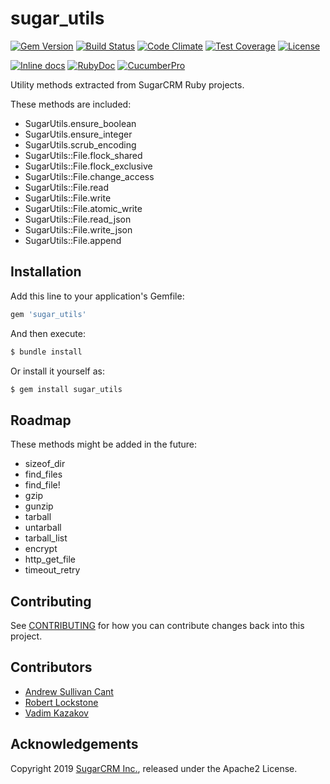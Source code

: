 # sugar_utils

[![Gem Version](https://badge.fury.io/rb/sugar_utils.svg)](http://badge.fury.io/rb/sugar_utils)
[![Build Status](https://travis-ci.org/sugarcrm/sugar_utils.svg?branch=master)](https://travis-ci.org/sugarcrm/sugar_utils)
[![Code Climate](https://codeclimate.com/github/sugarcrm/sugar_utils/badges/gpa.svg)](https://codeclimate.com/github/sugarcrm/sugar_utils)
[![Test Coverage](https://codeclimate.com/github/sugarcrm/sugar_utils/badges/coverage.svg)](https://codeclimate.com/github/sugarcrm/sugar_utils/coverage)
[![License](http://img.shields.io/badge/license-Apache2-green.svg?style=flat)](LICENSE)

[![Inline docs](http://inch-ci.org/github/sugarcrm/sugar_utils.svg)](http://inch-ci.org/github/sugarcrm/sugar_utils)
[![RubyDoc](http://img.shields.io/badge/docs-rdoc.info-blue.svg)](http://rubydoc.org/gems/sugar_utils)
[![CucumberPro](https://img.shields.io/badge/cucumber.pro-sugar_utils-3d10af.svg)](https://app.cucumber.pro/projects/sugar_utils)

Utility methods extracted from SugarCRM Ruby projects.

These methods are included:

* SugarUtils.ensure_boolean
* SugarUtils.ensure_integer
* SugarUtils.scrub_encoding
* SugarUtils::File.flock_shared
* SugarUtils::File.flock_exclusive
* SugarUtils::File.change_access
* SugarUtils::File.read
* SugarUtils::File.write
* SugarUtils::File.atomic_write
* SugarUtils::File.read_json
* SugarUtils::File.write_json
* SugarUtils::File.append

## Installation

Add this line to your application's Gemfile:


```ruby
gem 'sugar_utils'
```

And then execute:

```bash
$ bundle install
```

Or install it yourself as:
```bash
$ gem install sugar_utils
```

## Roadmap

These methods might be added in the future:

* sizeof_dir
* find_files
* find_file!
* gzip
* gunzip
* tarball
* untarball
* tarball_list
* encrypt
* http_get_file
* timeout_retry

## Contributing

See [CONTRIBUTING](CONTRIBUTING.md) for how you can contribute changes back into this project.

## Contributors

* [Andrew Sullivan Cant](https://github.com/acant)
* [Robert Lockstone](https://github.com/lockstone)
* [Vadim Kazakov](https://github.com/yads)

## Acknowledgements

Copyright 2019 [SugarCRM Inc.](http://sugarcrm.com), released under the Apache2 License.
